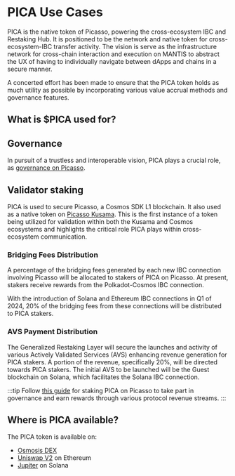 # PICA Use Cases

PICA is the native token of Picasso, powering the cross-ecosystem IBC and Restaking Hub. It is positioned to be the network and native token for cross-ecosystem-IBC transfer activity. The vision is serve as the infrastructure network for cross-chain interaction and execution on MANTIS to abstract the UX of having to individually navigate between dApps and chains in a secure manner.

A concerted effort has been made to ensure that the PICA token holds as much utility as possible by incorporating various value accrual methods and governance features.

## What is $PICA used for?


## Governance

In pursuit of a trustless and interoperable vision, PICA plays a crucial role, as [governance on Picasso](../governance-%26-token/governance.md).
## Validator staking
PICA is used to secure Picasso, a Cosmos SDK L1 blockchain. It also used as a native token on [Picasso Kusama](../governance-%26-token/opengov.md). This is the first instance of a token being utilized for validation within both the Kusama and Cosmos ecosystems and highlights the critical role PICA plays within cross-ecosystem communication.  

### Bridging Fees Distribution 
A percentage of the bridging fees generated by each new IBC connection involving Picasso will be allocated to stakers of PICA on Picasso. At present, stakers receive rewards from the Polkadot-Cosmos IBC connection. 

With the introduction of Solana and Ethereum IBC connections in Q1 of 2024, 20% of the bridging fees from these connections will be distributed to PICA stakers. 

### AVS Payment Distribution
The Generalized Restaking Layer will secure the launches and activity of various Actively Validated Services (AVS) enhancing revenue generation for PICA stakers. A portion of the revenue, specifically 20%, will be directed towards PICA stakers. The initial AVS to be launched will be the Guest blockchain on Solana, which facilitates the Solana IBC connection.


:::tip
Follow [this guide](https://docs.picasso.network/user-guides/pica-staking) for staking PICA on Picasso to take part in governance and earn rewards through various protocol revenue streams.
:::

 

<!-- Commented as this hasn't been implemented yet
## Staking Reward Curve for Bridging Fees

Users may stake their PICA for a % share of revenue generated from bridging fees. The PICA staking rewards curve acts as a method of rewarding users who have staked their PICA over a threshold duration of time. Users who hit a maximum duration of 90-days staked will receive a proportional share of the 20% of bridge revenue allocated towards PICA stakers. 

| Days | % of Fee-Split | Redistributed % |
| ---- | -------- | -------- |
|  1    |   1.11%       |    -------      |
|  7     |  7.78%        |   -------       |
|  14     |   15.56%       | -------         |
|  30     |   33.33%       |  15%        |
|  60     |   66.67%       |  35%        |
| 90  | 100%       | 50% |

Per the table above, a user accrues a greater % of their revenue share linearly over the course of their staking period until reaching the maximum of 90-days, at which point, they will begin to accrue their full share of the 20% revenue split. Users who have not reached the full 90-day threshold, will have their remaining share redistributed upward across the curve. 

**Example**

As a simple example - take two users that have staked their PICA. User A has staked for 90-days and user B has staked for 1-Day. 

User A Rev Share = 100% * (PICA_Staked / Total_PICA_Staked) * (20% Bridging Revenue), whereas,

User B Rev Share = 1.11% * (PICA_Staked / Total_PICA_Staked) * (20% Bridging Revenue)

Further, 98.89% of User B’s Rev Share would be allocated to users further up the curve (in this case, there is only User A)
Share of redistributed revenue up the curve for longer-duration stakers will only be split amongst the 30/60/90 day threshold as follows:

Share of redistributed revenue up the curve for longer-duration stakers will only be split amongst the 30/60/90 day threshold as follows:

- 30 Days <= x < 60 Days : receive 15% of redistributed revenue from stakers lower in the curve
- 60 Days <= x < 90 Days : receive 35% of redistributed revenue from stakers lower in the curve
- 90 Days <= x : receive 50% of redistributed revenue from stakers lower in the curve -->

## Where is PICA available?

The PICA token is available on:

- [Osmosis DEX](https://app.osmosis.zone/)
- [Uniswap V2](https://app.uniswap.org/explore/tokens/ethereum/0xbb63a9b64a80e9338b8ea298c51765e57c4f159c?chain=mainnet) on Ethereum
- [Jupiter](https://jup.ag/swap/966vsqwoS3ZBrHesTyAvE7esFV2kaHaDFLLXs4asPdLJ-So11111111111111111111111111111111111111112) on Solana

